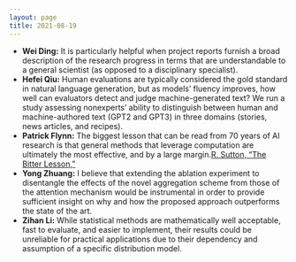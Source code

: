 ```yaml
---
layout: page
title: 2021-08-19
---
```

- **Wei Ding:** It is particularly helpful when project reports furnish a broad description of the research progress in terms that are understandable to a general scientist (as opposed to a disciplinary specialist).
- **Hefei Qiu:** Human evaluations are typically considered the gold standard in natural language generation, but as models’ fluency improves, how well can evaluators detect and judge machine-generated text? We run a study assessing nonexperts’ ability to distinguish between human and machine-authored text (GPT2 and GPT3) in three domains (stories, news articles, and recipes).
- **Patrick Flynn:** The biggest lesson that can be read from 70 years of AI research is that general methods that leverage computation are ultimately the most effective, and by a large margin.[R. Sutton, “The Bitter Lesson,”](http://incompleteideas.net/IncIdeas/BitterLesson.html) 
- **Yong Zhuang:** I believe that extending the ablation experiment to disentangle the effects of the novel aggregation scheme from those of the attention mechanism would be instrumental in order to provide sufficient insight on why and how the proposed approach outperforms the state of the art.
- **Zihan Li:** While statistical methods are mathematically well acceptable, fast to evaluate, and easier to implement, their results could be unreliable for practical applications due to their dependency and assumption of a specific distribution model.
